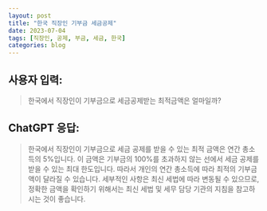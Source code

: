 ```yaml
---
layout: post
title: "한국 직장인 기부금 세금공제"
date: 2023-07-04
tags: [직장인, 공제, 부금, 세금, 한국]
categories: blog
---
```


## 사용자 입력:
> 한국에서 직장인이 기부금으로 세금공제받는 최적금액은 얼마일까?

## ChatGPT 응답:
> 한국에서 직장인이 기부금으로 세금 공제를 받을 수 있는 최적 금액은 연간 총소득의 5%입니다. 이 금액은 기부금의 100%를 초과하지 않는 선에서 세금 공제를 받을 수 있는 최대 한도입니다. 따라서 개인의 연간 총소득에 따라 최적의 기부금액이 달라질 수 있습니다. 세부적인 사항은 최신 세법에 따라 변동될 수 있으므로, 정확한 금액을 확인하기 위해서는 최신 세법 및 세무 담당 기관의 지침을 참고하시는 것이 좋습니다.

